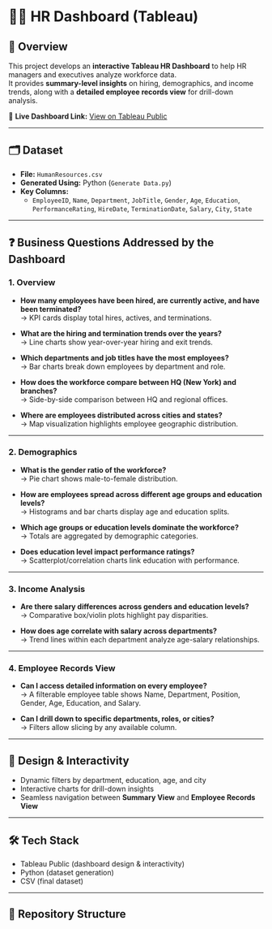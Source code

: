 # 👩‍💼 HR Dashboard (Tableau)

## 📌 Overview
This project develops an **interactive Tableau HR Dashboard** to help HR managers and executives analyze workforce data.  
It provides **summary-level insights** on hiring, demographics, and income trends, along with a **detailed employee records view** for drill-down analysis.  

🔗 **Live Dashboard Link:** [View on Tableau Public](https://public.tableau.com/views/HRDashboard_17587543406260/Dashboard1?:language=en-US&:sid=&:redirect=auth&:display_count=n&:origin=viz_share_link)  

---

## 🗂 Dataset
- **File:** `HumanResources.csv`  
- **Generated Using:** Python (`Generate Data.py`)  
- **Key Columns:**  
  - `EmployeeID`, `Name`, `Department`, `JobTitle`, `Gender`, `Age`, `Education`, `PerformanceRating`, `HireDate`, `TerminationDate`, `Salary`, `City`, `State`  

---

## ❓ Business Questions Addressed by the Dashboard

### 1. **Overview**
- **How many employees have been hired, are currently active, and have been terminated?**  
  → KPI cards display total hires, actives, and terminations.  

- **What are the hiring and termination trends over the years?**  
  → Line charts show year-over-year hiring and exit trends.  

- **Which departments and job titles have the most employees?**  
  → Bar charts break down employees by department and role.  

- **How does the workforce compare between HQ (New York) and branches?**  
  → Side-by-side comparison between HQ and regional offices.  

- **Where are employees distributed across cities and states?**  
  → Map visualization highlights employee geographic distribution.  

---

### 2. **Demographics**
- **What is the gender ratio of the workforce?**  
  → Pie chart shows male-to-female distribution.  

- **How are employees spread across different age groups and education levels?**  
  → Histograms and bar charts display age and education splits.  

- **Which age groups or education levels dominate the workforce?**  
  → Totals are aggregated by demographic categories.  

- **Does education level impact performance ratings?**  
  → Scatterplot/correlation charts link education with performance.  

---

### 3. **Income Analysis**
- **Are there salary differences across genders and education levels?**  
  → Comparative box/violin plots highlight pay disparities.  

- **How does age correlate with salary across departments?**  
  → Trend lines within each department analyze age-salary relationships.  

---

### 4. **Employee Records View**
- **Can I access detailed information on every employee?**  
  → A filterable employee table shows Name, Department, Position, Gender, Age, Education, and Salary.  

- **Can I drill down to specific departments, roles, or cities?**  
  → Filters allow slicing by any available column.  

---

## 🎨 Design & Interactivity
- Dynamic filters by department, education, age, and city  
- Interactive charts for drill-down insights  
- Seamless navigation between **Summary View** and **Employee Records View**  

---

## 🛠️ Tech Stack
- Tableau Public (dashboard design & interactivity)  
- Python (dataset generation)  
- CSV (final dataset)  

---

## 📂 Repository Structure
